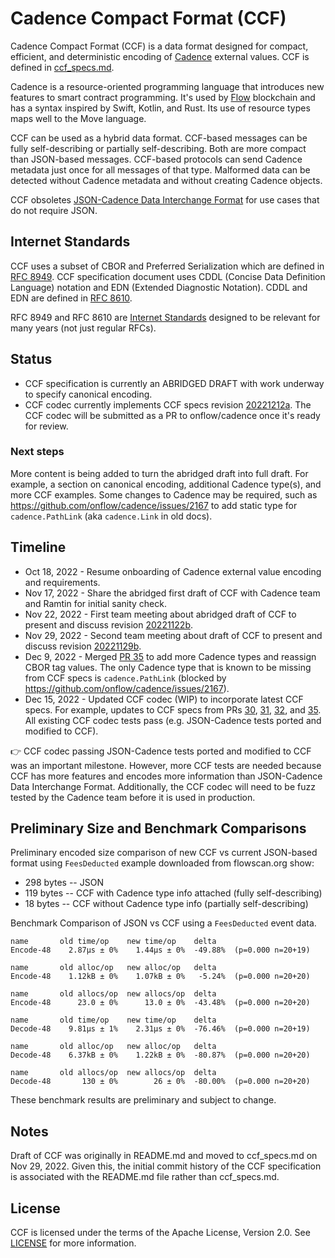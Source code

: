 
# Cadence Compact Format (CCF)

Cadence Compact Format (CCF) is a data format designed for compact, efficient, and deterministic encoding of [Cadence](https://github.com/onflow/cadence) external values.  CCF is defined in [ccf_specs.md](ccf_specs.md).

Cadence is a resource-oriented programming language that introduces new features to smart contract programming.  It's used by [Flow](https://github.com/onflow/flow-go) blockchain and has a syntax inspired by Swift, Kotlin, and Rust. Its use of resource types maps well to the Move language.

CCF can be used as a hybrid data format.  CCF-based messages can be fully self-describing or partially self-describing.  Both are more compact than JSON-based messages.  CCF-based protocols can send Cadence metadata just once for all messages of that type.  Malformed data can be detected without Cadence metadata and without creating Cadence objects.

CCF obsoletes [JSON-Cadence Data Interchange Format](https://developers.flow.com/cadence/json-cadence-spec) for use cases that do not require JSON.

## Internet Standards

CCF uses a subset of CBOR and Preferred Serialization which are defined in [RFC 8949](https://www.rfc-editor.org/rfc/rfc8949).  CCF specification document uses CDDL (Concise Data Definition Language) notation and EDN (Extended Diagnostic Notation).  CDDL and EDN are defined in [RFC 8610](https://www.rfc-editor.org/rfc/rfc8610).  

RFC 8949 and RFC 8610 are [Internet Standards](https://en.wikipedia.org/wiki/Internet_Standard) designed to be relevant for many years (not just regular RFCs).

## Status

- CCF specification is currently an ABRIDGED DRAFT with work underway to specify canonical encoding.
- CCF codec currently implements CCF specs revision [20221212a](https://github.com/fxamacker/ccf_draft/blob/aaca94b2478b821b92db155cbce32ff2554f4f95/ccf_specs.md). The CCF codec will be submitted as a PR to onflow/cadence once it's ready for review.

### Next steps

More content is being added to turn the abridged draft into full draft.  For example, a section on canonical encoding, additional Cadence type(s), and more CCF examples.  Some changes to Cadence may be required, such as https://github.com/onflow/cadence/issues/2167 to add static type for `cadence.PathLink` (aka `cadence.Link` in old docs).

## Timeline
- Oct 18, 2022 - Resume onboarding of Cadence external value encoding and requirements.
- Nov 17, 2022 - Share the abridged first draft of CCF with Cadence team and Ramtin for initial sanity check.
- Nov 22, 2022 - First team meeting about abridged draft of CCF to present and discuss revision [20221122b](https://github.com/fxamacker/ccf_draft/blob/2594c4859e51715bb9e770cc42542eb31278cfc4/README.md).
- Nov 29, 2022 - Second team meeting about draft of CCF to present and discuss revision [20221129b](https://github.com/fxamacker/ccf_draft/blob/2c9541a90de968413ec34d31dcf2444949dbce1e/ccf_specs.md).
- Dec 9, 2022 - Merged [PR 35](https://github.com/fxamacker/ccf_draft/pull/35) to add more Cadence types and reassign CBOR tag values. The only Cadence type that is known to be missing from CCF specs is `cadence.PathLink` (blocked by https://github.com/onflow/cadence/issues/2167).
- Dec 15, 2022 - Updated CCF codec (WIP) to incorporate latest CCF specs.  For example, updates to CCF specs from PRs [30](https://github.com/fxamacker/ccf_draft/pull/30), [31](https://github.com/fxamacker/ccf_draft/pull/31), [32](https://github.com/fxamacker/ccf_draft/pull/32), and [35](https://github.com/fxamacker/ccf_draft/pull/35).  All existing CCF codec tests pass (e.g. JSON-Cadence tests ported and modified to CCF).

:point_right:  CCF codec passing JSON-Cadence tests ported and modified to CCF was an important milestone.  However, more CCF tests are needed because CCF has more features and encodes more information than JSON-Cadence Data Interchange Format.  Additionally, the CCF codec will need to be fuzz tested by the Cadence team before it is used in production.

## Preliminary Size and Benchmark Comparisons

Preliminary encoded size comparison of new CCF vs current JSON-based format using `FeesDeducted` example downloaded from flowscan.org show:
- 298 bytes -- JSON
- 119 bytes -- CCF with Cadence type info attached (fully self-describing)
- 18 bytes -- CCF without Cadence type info (partially self-describing)

Benchmark Comparison of JSON vs CCF using a `FeesDeducted` event data.

```
name       old time/op    new time/op    delta
Encode-48    2.87µs ± 0%    1.44µs ± 0%  -49.88%  (p=0.000 n=20+19)

name       old alloc/op   new alloc/op   delta
Encode-48    1.12kB ± 0%    1.07kB ± 0%   -5.24%  (p=0.000 n=20+20)

name       old allocs/op  new allocs/op  delta
Encode-48      23.0 ± 0%      13.0 ± 0%  -43.48%  (p=0.000 n=20+20)

name       old time/op    new time/op    delta
Decode-48    9.81µs ± 1%    2.31µs ± 0%  -76.46%  (p=0.000 n=20+19)

name       old alloc/op   new alloc/op   delta
Decode-48    6.37kB ± 0%    1.22kB ± 0%  -80.87%  (p=0.000 n=20+20)

name       old allocs/op  new allocs/op  delta
Decode-48       130 ± 0%        26 ± 0%  -80.00%  (p=0.000 n=20+20)
```

These benchmark results are preliminary and subject to change.

## Notes

Draft of CCF was originally in README.md and moved to ccf_specs.md on Nov 29, 2022. Given this, the initial commit history of the CCF specification is associated with the README.md file rather than ccf_specs.md.

## License

CCF is licensed under the terms of the Apache License, Version 2.0. See [LICENSE](LICENSE) for more information.
